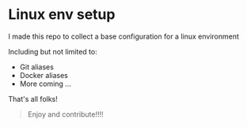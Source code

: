# Linux env setup

I made this repo to collect a base configuration for a linux environment

Including but not limited to:

  - Git aliases
  - Docker aliases
  - More coming ... 

That's all folks!

> Enjoy and contribute!!!!

